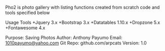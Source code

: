 Pho2 is photo gallery with listing functions
created from scratch code and tools specified below

Usage Tools
+Jquery 3.x
+Bootstrap 3.x
+Datatables 1.10.x
+Dropzone 5.x
+Fontawesome 4.x

Purpose: Saving Photos 
Author: Anthony Payumo
Email: 1010payumo@yahoo.com
Git Repo: github.com/arpcats
Version: 1.0